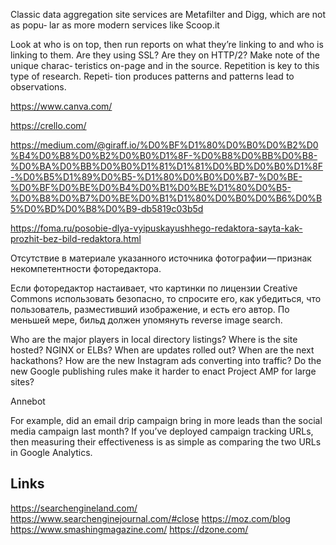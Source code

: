 Classic data aggregation site services are Metafilter and Digg, which are not as popu‐
lar as more modern services like Scoop.it

Look at who is on top, then run reports on what they’re linking to and who is linking
to them. Are they using SSL? Are they on HTTP/2? Make note of the unique charac‐
teristics on-page and in the source. Repetition is key to this type of research. Repeti‐
tion produces patterns and patterns lead to observations.

https://www.canva.com/

https://crello.com/

https://medium.com/@giraff.io/%D0%BF%D1%80%D0%B0%D0%B2%D0%B4%D0%B8%D0%B2%D0%B0%D1%8F-%D0%B8%D0%BB%D0%B8-%D0%BA%D0%BB%D0%B0%D1%81%D1%81%D0%BD%D0%B0%D1%8F-%D0%B5%D1%89%D0%B5-%D1%80%D0%B0%D0%B7-%D0%BE-%D0%BF%D0%BE%D0%B4%D0%B1%D0%BE%D1%80%D0%B5-%D0%B8%D0%B7%D0%BE%D0%B1%D1%80%D0%B0%D0%B6%D0%B5%D0%BD%D0%B8%D0%B9-db5819c03b5d

https://foma.ru/posobie-dlya-vyipuskayushhego-redaktora-sayta-kak-prozhit-bez-bild-redaktora.html

Отсутствие в материале указанного источника фотографии — признак некомпетентности фоторедактора.

Если фоторедактор настаивает, что картинки по лицензии Creative Commons использовать безопасно, то спросите его, как убедиться, что пользователь, разместивший изображение, и есть его автор. По меньшей мере, бильд должен упомянуть reverse image search.

Who are the major players in local directory listings?
Where is the site hosted? NGINX or ELBs? When are updates rolled out?
When are the next hackathons?
How are the new Instagram ads converting into traffic?
Do the new Google publishing rules make it harder to enact Project AMP for
large sites?

Annebot

For example, did an email drip campaign bring in more leads than the social media
campaign last month? If you’ve deployed campaign tracking URLs, then measuring
their effectiveness is as simple as comparing the two URLs in Google Analytics.


Links
-----

https://searchengineland.com/
https://www.searchenginejournal.com/#close
https://moz.com/blog
https://www.smashingmagazine.com/
https://dzone.com/

